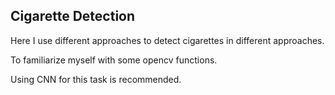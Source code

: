 ## Cigarette Detection

Here I use different approaches to detect cigarettes in different approaches. 

To familiarize myself with some opencv functions.

Using CNN for this task is recommended.